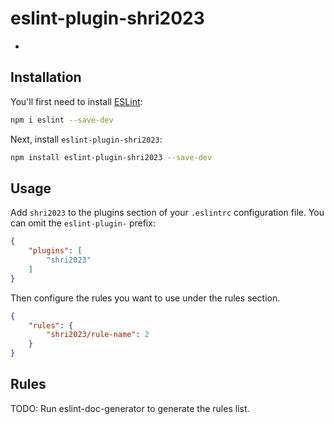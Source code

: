 # eslint-plugin-shri2023

-

## Installation

You'll first need to install [ESLint](https://eslint.org/):

```sh
npm i eslint --save-dev
```

Next, install `eslint-plugin-shri2023`:

```sh
npm install eslint-plugin-shri2023 --save-dev
```

## Usage

Add `shri2023` to the plugins section of your `.eslintrc` configuration file. You can omit the `eslint-plugin-` prefix:

```json
{
    "plugins": [
        "shri2023"
    ]
}
```


Then configure the rules you want to use under the rules section.

```json
{
    "rules": {
        "shri2023/rule-name": 2
    }
}
```

## Rules

<!-- begin auto-generated rules list -->
TODO: Run eslint-doc-generator to generate the rules list.
<!-- end auto-generated rules list -->


